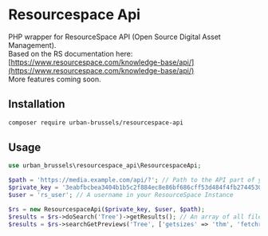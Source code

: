 # Resourcespace Api
PHP wrapper for ResourceSpace API (Open Source Digital Asset Management).    
Based on the RS documentation here: [https://www.resourcespace.com/knowledge-base/api/](https://www.resourcespace.com/knowledge-base/api/)    
More features coming soon.

## Installation

```sh
composer require urban-brussels/resourcespace-api
```

## Usage

```php 
use urban_brussels\resourcespace_api\ResourcespaceApi;

$path = 'https://media.example.com/api/?'; // Path to the API part of your ResourceSpace instance
$private_key = '3eabfbcbea3404b1b5c2f884ec8e86bf686cff53d484f4fb2744530721ff65dzerrs'; // Available at https://media.example.com/pages/api_test.php
$user = 'rs_user'; // A username in your ResourceSpace Instance

$rs = new ResourcespaceApi($private_key, $user, $path);
$results = $rs->doSearch('Tree')->getResults(); // An array of all files containing the keyword "Tree"
$results = $rs->searchGetPreviews('Tree', ['getsizes' => 'thm', 'fetchrows' => 50])->getResults(); // An array of the 50 first files containing the keyword "Tree", with thumbnail links

```
